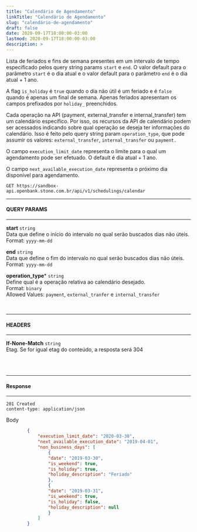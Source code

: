 ```yaml
---
title: "Calendário de Agendamento"
linkTitle: "Calendário de Agendamento"
slug: "calendário-de-agendamento"
draft: false
date: 2020-09-17T18:00:00-03:00
lastmod: 2020-09-17T18:00:00-03:00
description: >
---
```

Lista de feriados e fins de semana presentes em um intervalo de tempo especificado pelos query string params `start` e `end`. O valor default para o parâmetro `start` é o dia atual e o valor default para o parâmetro `end` é o dia atual + 1 ano.

A flag `is_holiday` é `true` quando o dia não útil é um feriado e é `false` quando é apenas um final de semana. Apenas feriados apresentam os campos prefixados por `holiday_` preenchidos.

Cada operação na API (payment, external_transfer e internal_transfer) tem um calendário específico. Por isso, os recursos da API de calendário podem ser acessados indicando sobre qual operação se deseja ter informações do calendário. Isso é feito pelo query string param `operation_type`, que pode assumir os valores: `external_transfer`, `internal_transfer` ou `payment.`

O campo `execution_limit_date` representa o limite para o qual um agendamento pode ser efetuado. O default é dia atual + 1 ano.

O campo `next_available_execution_date` representa o próximo dia disponível para agendamento.

```
GET https://sandbox-api.openbank.stone.com.br/api/v1/schedulings/calendar
```

---

#### **QUERY PARAMS**

---

**start** `string`
<br>Data que define o início do intervalo no qual serão buscados dias não úteis.
<br>Format: `yyyy-mm-dd`

**end** `string`
<br>Data que define o fim do intervalo no qual serão buscados dias não úteis.
<br>Format: `yyyy-mm-dd`

**operation_type*** `string`
<br>Define qual é a operação relativa ao calendário desejado.
<br>Format: `binary`
<br>Allowed Values: `payment`, `external_tranfer` e `internal_transfer`

<br>

---

#### **HEADERS**

---

**If-None-Match** `string`
<br>Etag. Se for igual etag do conteúdo, a resposta será 304

<br>
<br>

---

#### **Response**

---

```
201 Created
content-type: application/json
```
Body

```json
        {
            "execution_limit_date": "2020-03-30",
            "next_available_execution_date": "2019-04-01",
            "non_business_days": [
                {
                "date": "2019-03-30",
                "is_weekend": true,
                "is_holiday": true,
                "holiday_description": "Feriado"
                },
                {
                "date": "2019-03-31",
                "is_weekend": true,
                "is_holiday": false,
                "holiday_description": null
                }
            ]
        }
```
